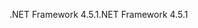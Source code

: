 <span data-ttu-id="af3c8-101">.NET Framework 4.5.1</span><span class="sxs-lookup"><span data-stu-id="af3c8-101">.NET Framework 4.5.1</span></span>